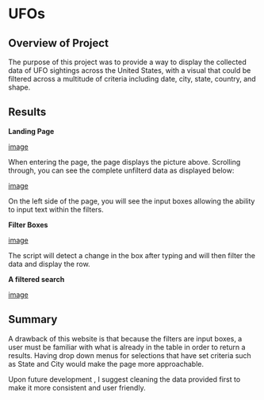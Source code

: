 # UFOs
## Overview of Project
The purpose of this project was to provide a way to display the collected data of UFO sightings across the United States, with a visual that could be filtered across a multitude of criteria including date, city, state, country, and shape. 

## Results
**Landing Page**

[image](https://user-images.githubusercontent.com/100445489/167856096-908c843b-3436-4e7b-8218-e3c6256875d7.png)


When entering the page, the page displays the picture above. Scrolling through, you can see the complete unfilterd data as displayed below:

[image](https://user-images.githubusercontent.com/100445489/167856335-c4e20539-afb9-4832-9969-46961a30a465.png)


On the left side of the page, you will see the input boxes allowing the ability to input text within the filters. 

**Filter Boxes**

[image](https://user-images.githubusercontent.com/100445489/167856403-aeb1a3a9-c3da-4b9e-bd8a-0855adc35c36.png)


The script will detect a change in the box after typing and will then filter the data and display the row.

**A filtered search**

[image](https://user-images.githubusercontent.com/100445489/167856461-820477b6-0563-429f-ad3f-09ed859dc465.png)


## Summary

A drawback of this website is that because the filters are input boxes, a user must be familiar with what is already in the table in order to return a results. Having drop down menus for selections that have set criteria such as State and City would make the page more approachable. 

Upon future development , I suggest cleaning the data provided first to make it more consistent and user friendly. 
